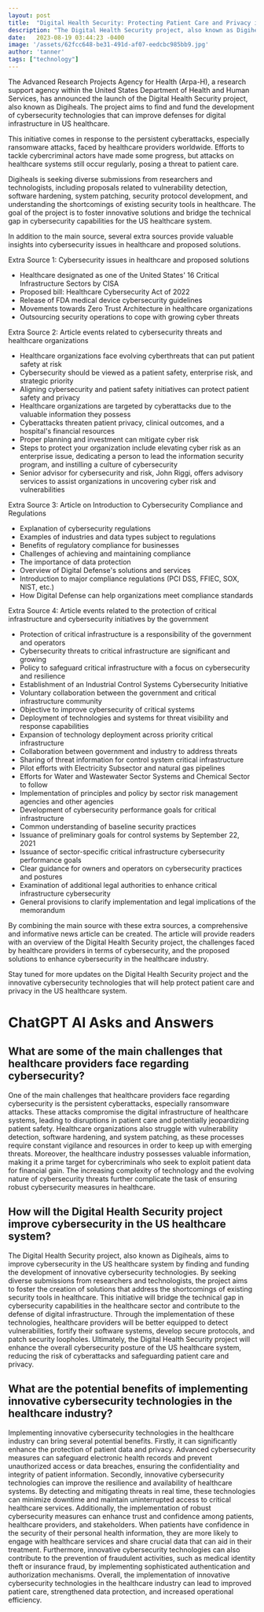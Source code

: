 ```yaml
---
layout: post
title:  "Digital Health Security: Protecting Patient Care and Privacy in the US Healthcare System"
description: "The Digital Health Security project, also known as Digiheals, has been launched by the Advanced Research Projects Agency for Health (Arpa-H). This initiative aims to address the persistent cyberattacks faced by healthcare providers worldwide and foster innovative cybersecurity solutions in the US healthcare system."
date:   2023-08-19 03:44:23 -0400
image: '/assets/62fcc648-be31-491d-af07-eedcbc985bb9.jpg'
author: 'tanner'
tags: ["technology"]
---
```


The Advanced Research Projects Agency for Health (Arpa-H), a research support agency within the United States Department of Health and Human Services, has announced the launch of the Digital Health Security project, also known as Digiheals. The project aims to find and fund the development of cybersecurity technologies that can improve defenses for digital infrastructure in US healthcare.

This initiative comes in response to the persistent cyberattacks, especially ransomware attacks, faced by healthcare providers worldwide. Efforts to tackle cybercriminal actors have made some progress, but attacks on healthcare systems still occur regularly, posing a threat to patient care.

Digiheals is seeking diverse submissions from researchers and technologists, including proposals related to vulnerability detection, software hardening, system patching, security protocol development, and understanding the shortcomings of existing security tools in healthcare. The goal of the project is to foster innovative solutions and bridge the technical gap in cybersecurity capabilities for the US healthcare system.

In addition to the main source, several extra sources provide valuable insights into cybersecurity issues in healthcare and proposed solutions.

Extra Source 1: Cybersecurity issues in healthcare and proposed solutions
- Healthcare designated as one of the United States' 16 Critical Infrastructure Sectors by CISA
- Proposed bill: Healthcare Cybersecurity Act of 2022
- Release of FDA medical device cybersecurity guidelines
- Movements towards Zero Trust Architecture in healthcare organizations
- Outsourcing security operations to cope with growing cyber threats

Extra Source 2: Article events related to cybersecurity threats and healthcare organizations
- Healthcare organizations face evolving cyberthreats that can put patient safety at risk
- Cybersecurity should be viewed as a patient safety, enterprise risk, and strategic priority
- Aligning cybersecurity and patient safety initiatives can protect patient safety and privacy
- Healthcare organizations are targeted by cyberattacks due to the valuable information they possess
- Cyberattacks threaten patient privacy, clinical outcomes, and a hospital's financial resources
- Proper planning and investment can mitigate cyber risk
- Steps to protect your organization include elevating cyber risk as an enterprise issue, dedicating a person to lead the information security program, and instilling a culture of cybersecurity
- Senior advisor for cybersecurity and risk, John Riggi, offers advisory services to assist organizations in uncovering cyber risk and vulnerabilities

Extra Source 3: Article on Introduction to Cybersecurity Compliance and Regulations
- Explanation of cybersecurity regulations
- Examples of industries and data types subject to regulations
- Benefits of regulatory compliance for businesses
- Challenges of achieving and maintaining compliance
- The importance of data protection
- Overview of Digital Defense's solutions and services
- Introduction to major compliance regulations (PCI DSS, FFIEC, SOX, NIST, etc.)
- How Digital Defense can help organizations meet compliance standards

Extra Source 4: Article events related to the protection of critical infrastructure and cybersecurity initiatives by the government
- Protection of critical infrastructure is a responsibility of the government and operators
- Cybersecurity threats to critical infrastructure are significant and growing
- Policy to safeguard critical infrastructure with a focus on cybersecurity and resilience
- Establishment of an Industrial Control Systems Cybersecurity Initiative
- Voluntary collaboration between the government and critical infrastructure community
- Objective to improve cybersecurity of critical systems
- Deployment of technologies and systems for threat visibility and response capabilities
- Expansion of technology deployment across priority critical infrastructure
- Collaboration between government and industry to address threats
- Sharing of threat information for control system critical infrastructure
- Pilot efforts with Electricity Subsector and natural gas pipelines
- Efforts for Water and Wastewater Sector Systems and Chemical Sector to follow
- Implementation of principles and policy by sector risk management agencies and other agencies
- Development of cybersecurity performance goals for critical infrastructure
- Common understanding of baseline security practices
- Issuance of preliminary goals for control systems by September 22, 2021
- Issuance of sector-specific critical infrastructure cybersecurity performance goals
- Clear guidance for owners and operators on cybersecurity practices and postures
- Examination of additional legal authorities to enhance critical infrastructure cybersecurity
- General provisions to clarify implementation and legal implications of the memorandum

By combining the main source with these extra sources, a comprehensive and informative news article can be created. The article will provide readers with an overview of the Digital Health Security project, the challenges faced by healthcare providers in terms of cybersecurity, and the proposed solutions to enhance cybersecurity in the healthcare industry.

Stay tuned for more updates on the Digital Health Security project and the innovative cybersecurity technologies that will help protect patient care and privacy in the US healthcare system.


# ChatGPT AI Asks and Answers
## What are some of the main challenges that healthcare providers face regarding cybersecurity?
One of the main challenges that healthcare providers face regarding cybersecurity is the persistent cyberattacks, especially ransomware attacks. These attacks compromise the digital infrastructure of healthcare systems, leading to disruptions in patient care and potentially jeopardizing patient safety. Healthcare organizations also struggle with vulnerability detection, software hardening, and system patching, as these processes require constant vigilance and resources in order to keep up with emerging threats. Moreover, the healthcare industry possesses valuable information, making it a prime target for cybercriminals who seek to exploit patient data for financial gain. The increasing complexity of technology and the evolving nature of cybersecurity threats further complicate the task of ensuring robust cybersecurity measures in healthcare.

## How will the Digital Health Security project improve cybersecurity in the US healthcare system?
The Digital Health Security project, also known as Digiheals, aims to improve cybersecurity in the US healthcare system by finding and funding the development of innovative cybersecurity technologies. By seeking diverse submissions from researchers and technologists, the project aims to foster the creation of solutions that address the shortcomings of existing security tools in healthcare. This initiative will bridge the technical gap in cybersecurity capabilities in the healthcare sector and contribute to the defense of digital infrastructure. Through the implementation of these technologies, healthcare providers will be better equipped to detect vulnerabilities, fortify their software systems, develop secure protocols, and patch security loopholes. Ultimately, the Digital Health Security project will enhance the overall cybersecurity posture of the US healthcare system, reducing the risk of cyberattacks and safeguarding patient care and privacy.

## What are the potential benefits of implementing innovative cybersecurity technologies in the healthcare industry?
Implementing innovative cybersecurity technologies in the healthcare industry can bring several potential benefits. Firstly, it can significantly enhance the protection of patient data and privacy. Advanced cybersecurity measures can safeguard electronic health records and prevent unauthorized access or data breaches, ensuring the confidentiality and integrity of patient information. Secondly, innovative cybersecurity technologies can improve the resilience and availability of healthcare systems. By detecting and mitigating threats in real time, these technologies can minimize downtime and maintain uninterrupted access to critical healthcare services. Additionally, the implementation of robust cybersecurity measures can enhance trust and confidence among patients, healthcare providers, and stakeholders. When patients have confidence in the security of their personal health information, they are more likely to engage with healthcare services and share crucial data that can aid in their treatment. Furthermore, innovative cybersecurity technologies can also contribute to the prevention of fraudulent activities, such as medical identity theft or insurance fraud, by implementing sophisticated authentication and authorization mechanisms. Overall, the implementation of innovative cybersecurity technologies in the healthcare industry can lead to improved patient care, strengthened data protection, and increased operational efficiency.

